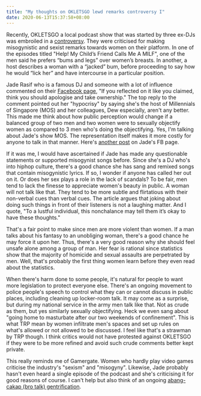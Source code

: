 ```yaml
---
title: "My thoughts on OKLETSGO lewd remarks controversy I"
date: 2020-06-13T15:37:58+08:00
---
```


Recently, OKLETSGO a local podcast show that was started by three ex-DJs was embroiled in a [controversy](https://mustsharenews.com/olg-podcast-spotify/). They were criticised for making misogynistic and sexist remarks towards women on their platform. In one of the episodes titled "Help! My Child’s Friend Calls Me A MILF", one of the men said he prefers “bums and legs” over women’s breasts. In another, a host describes a woman with a “jacked” bum, before proceeding to say how he would “lick her” and have intercourse in a particular position. 

Jade Rasif who is a famous DJ and someone with a lot of influence commented on their [Facebook page](https://www.facebook.com/okletsgo.sg/photos/a.265109114378927/569926077230561/?type=3&theater), "If you reflected on it like you claimed, think you should apologise and take ownership." The top reply to the comment pointed out her "hypocrisy" by saying she's the host of Millennials of Singapore (MOS) and her colleagues, Dew especially, aren't any better. This made me think about how public perception would change if a balanced group of two men and two women were to sexually objectify women as compared to 3 men who's doing the objectifying. Yes, I'm talking about Jade's show MOS. The representation itself makes it more costly for anyone to talk in that manner. Here's [another post](https://www.facebook.com/permalink.php?story_fbid=10158857709491844&id=654506843) on Jade's FB page.

If it was me, I would have ascertained if Jade has made any questionable statements or supported misogynist songs before. Since she's a DJ who's into hiphop culture, there's a good chance she has sang and remixed songs that contain misogynistic lyrics. If so, I wonder if anyone has called her out on it. Or does her sex plays a role in the lack of scandals? To be fair, men tend to lack the finesse to appreciate women's beauty in public. A woman will not talk like that. They tend to be more subtle and flirtatious with their non-verbal cues than verbal cues. The article argues that joking about doing such things in front of their listeners is not a laughing matter. And I quote, "To a lustful individual, this nonchalance may tell them it’s okay to have these thoughts." 

That's a fair point to make since men are more violent than women. If a man talks about his fantasy to an unobliging woman, there's a good chance he may force it upon her. Thus, there's a very good reason why she should feel unsafe alone among a group of man. Her fear is rational since statistics show that the majority of homicide and sexual assaults are perpetrated by men. Well, that's probably the first thing women learn before they even read about the statistics.

When there's harm done to some people, it's natural for people to want more legislation to protect everyone else. There's an ongoing movement to police people's speech to control what they can or cannot discuss in public places, including cleaning up locker-room talk. It may come as a surprise, but during my national service in the army men talk like that. Not as crude as them, but yes similarly sexually objectifying. Heck we even sang about "going home to masturbate after our two weekends of confinement". This is what TRP mean by women infiltrate men's spaces and set up rules on what's allowed or not allowed to be discussed. I feel like that's a strawman by TRP though. I think critics would not have protested against OKLETSGO if they were to be more refined and avoid such crude comments better kept private. 

This really reminds me of Gamergate. Women who hardly play video games criticise the industry's "sexism" and "misogyny". Likewise, Jade probably hasn't even heard a single episode of the podcast and she's criticising it for good reasons of course. I can't help but also think of an ongoing [abang-cakap (bro talk) gentrification](https://status451.com/2016/09/15/social-gentrification/).